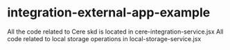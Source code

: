 # integration-external-app-example

All the code related to Cere skd is located in cere-integration-service.jsx
All code related to local storage operations in local-storage-service.jsx
